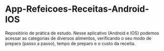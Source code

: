 # App-Refeicoes-Receitas-Android-IOS
 Repositório de prática de estudo. Nesse aplicativo (Android e IOS) podemos acessar as categorias de diversos alimentos, verificando o seu modo de preparo (passo a passo), tempo de preparo e o custo da receita.
